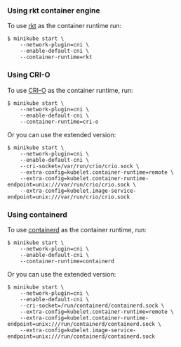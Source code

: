 ### Using rkt container engine

To use [rkt](https://github.com/coreos/rkt) as the container runtime run:

```shell
$ minikube start \
    --network-plugin=cni \
    --enable-default-cni \
    --container-runtime=rkt
```


### Using CRI-O

To use [CRI-O](https://github.com/kubernetes-incubator/cri-o) as the container runtime, run:

```shell
$ minikube start \
    --network-plugin=cni \
    --enable-default-cni \
    --container-runtime=cri-o
```

Or you can use the extended version:

```shell
$ minikube start \
    --network-plugin=cni \
    --enable-default-cni \
    --cri-socket=/var/run/crio/crio.sock \
    --extra-config=kubelet.container-runtime=remote \
    --extra-config=kubelet.container-runtime-endpoint=unix:///var/run/crio/crio.sock \
    --extra-config=kubelet.image-service-endpoint=unix:///var/run/crio/crio.sock
```

### Using containerd

To use [containerd](https://github.com/containerd/containerd) as the container runtime, run:

```shell
$ minikube start \
    --network-plugin=cni \
    --enable-default-cni \
    --container-runtime=containerd
```

Or you can use the extended version:

```shell
$ minikube start \
    --network-plugin=cni \
    --enable-default-cni \
    --cri-socket=/run/containerd/containerd.sock \
    --extra-config=kubelet.container-runtime=remote \
    --extra-config=kubelet.container-runtime-endpoint=unix:///run/containerd/containerd.sock \
    --extra-config=kubelet.image-service-endpoint=unix:///run/containerd/containerd.sock
```
